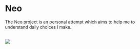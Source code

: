 # Neo
The Neo project is an personal attempt which aims to help me to understand daily choices I make.


<br/> ![](https://github.com/MohammadrezaTaghipour/Neo/workflows/CI%20WorkFlow/badge.svg)

